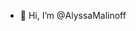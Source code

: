 - 👋 Hi, I’m @AlyssaMalinoff


<!---
AlyssaMalinoff/AlyssaMalinoff is a ✨ special ✨ repository because its `README.md` (this file) appears on your GitHub profile.
You can click the Preview link to take a look at your changes.
--->

